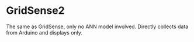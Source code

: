 # GridSense2
The same as GridSense, only no ANN model involved. Directly collects data from Arduino and displays only. 
